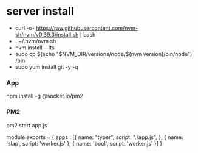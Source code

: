 # server install
- curl -o- https://raw.githubusercontent.com/nvm-sh/nvm/v0.39.3/install.sh | bash
- . ~/.nvm/nvm.sh
- nvm install --lts
- sudo cp $(echo "$NVM_DIR/versions/node/$(nvm version)/bin/node") /bin
- sudo yum install git -y -q

### App
npm install -g @socket.io/pm2


### PM2
pm2 start app.js


module.exports = {
  apps : [{
    name: "typer",
    script: "./app.js",
  }, {
     name: 'slap',
     script: 'worker.js'
  }, {
     name: 'bool',
     script: 'worker.js'
  }]
}
